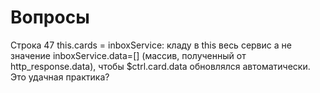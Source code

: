 Вопросы
===========

Строка 47 this.cards = inboxService: кладу в this весь сервис а не значение inboxService.data=[] (массив, полученный от http_response.data), чтобы $ctrl.card.data обновлялся автоматически. 
Это удачная практика?
